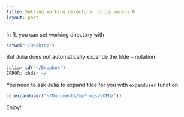 ```yaml
---
title: Setting working directory: Julia versus R
layout: post
---
```


In R, you can set working directory with

```r
setwd("~/Desktop")
```

But Julia does not automatically expande the tilde `~` notation

```julia
julia> cd("~/Dropbox")
ERROR: chdir ~/
```

You need to ask Julia to expand tilde for you with `expanduser` function

```julia
cd(expanduser("~/Documents/myProjs/COPD/"))
```

Enjoy!
